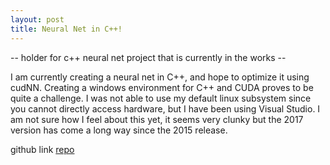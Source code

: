 ```yaml
---
layout: post
title: Neural Net in C++!
---
```

-- holder for c++ neural net project that is currently in the works -- 

I am currently creating a neural net in C++, and hope to optimize it using cudNN. Creating a windows environment for C++ and CUDA proves to be quite a challenge. I was not able to use my default linux subsystem since you cannot directly access hardware, but I have been using Visual Studio. I am not sure how I feel about this yet, it seems very clunky but the 2017 version has come a long way since the 2015 release.

github link [repo](https://github.com/enmccarthy/cppNN)